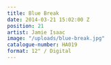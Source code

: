 ```yaml
---
title: Blue Break
date: 2014-03-21 15:02:00 Z
position: 21
artist: Jamie Isaac
image: "/uploads/blue-break.jpg"
catalogue-number: HA019
format: 12" / Digital
---
```


